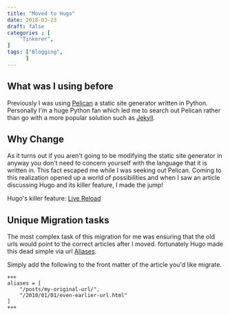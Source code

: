 ```yaml
---
title: "Moved to Hugo"
date: 2018-03-23
draft: false
categories : [
    "Tinkerer",
]
tags: ["Blogging",
      ]
---
```


## What was I using before

Previously I was using [Pelican](https://github.com/getpelican/pelican) a static site generator written in Python. Personally I'm a huge Python fan which led me to search out Pelican rather than go with a more popular solution such as [Jekyll](https://jekyllrb.com/).

## Why Change

As it turns out if you aren't going to be modifying the static site generator in anyway you don't need to concern yourself with the language that it is written in. This fact escaped me while I was seeking out Pelican. Coming to this realization opened up a world of possibilities and when I saw an article discussing Hugo and its killer feature, I made the jump!

Hugo's killer feature: [Live Reload](https://gohugo.io/getting-started/usage/#livereload)

## Unique Migration tasks

The most complex task of this migration for me was ensuring that the old urls would point to the correct articles after I moved. fortunately Hugo made this dead simple via url [Aliases](https://gohugo.io/content-management/urls/#aliases).

Simply add the following to the front matter of the article you'd like migrate.
```
+++
aliases = [
    "/posts/my-original-url/",
    "/2010/01/01/even-earlier-url.html"
]
+++
```
